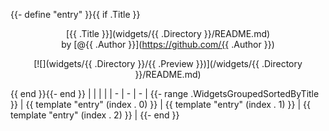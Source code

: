 {{- define "entry" }}{{ if .Title }}<div><p align="center">[{{ .Title }}](widgets/{{ .Directory }}/README.md)<br>by [@{{ .Author }}](https://github.com/{{ .Author }})<p><p align="center">[![](widgets/{{ .Directory }}/{{ .Preview }})](/widgets/{{ .Directory }}/README.md)</p></div>{{ end }}{{- end }}
| | | |
| - | - | - |
{{- range .WidgetsGroupedSortedByTitle }}
| {{ template "entry" (index . 0) }} | {{ template "entry" (index . 1) }} | {{ template "entry" (index . 2) }} |
{{- end }}
